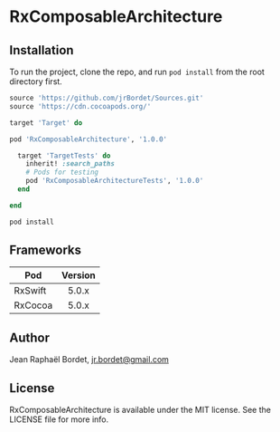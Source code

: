 # RxComposableArchitecture


## Installation

To run the project, clone the repo, and run `pod install` from the root directory first.

```ruby
source 'https://github.com/jrBordet/Sources.git'
source 'https://cdn.cocoapods.org/'

target 'Target' do

pod 'RxComposableArchitecture', '1.0.0'

  target 'TargetTests' do
    inherit! :search_paths
    # Pods for testing
    pod 'RxComposableArchitectureTests', '1.0.0'
  end

end

```

```ruby
pod install
```

## Frameworks


| Pod               | Version         
| -------------     |:-------------:| 
| RxSwift           | 5.0.x         |
| RxCocoa           | 5.0.x         |


## Author

Jean Raphaël Bordet, jr.bordet@gmail.com

## License

RxComposableArchitecture is available under the MIT license. See the LICENSE file for more info.
